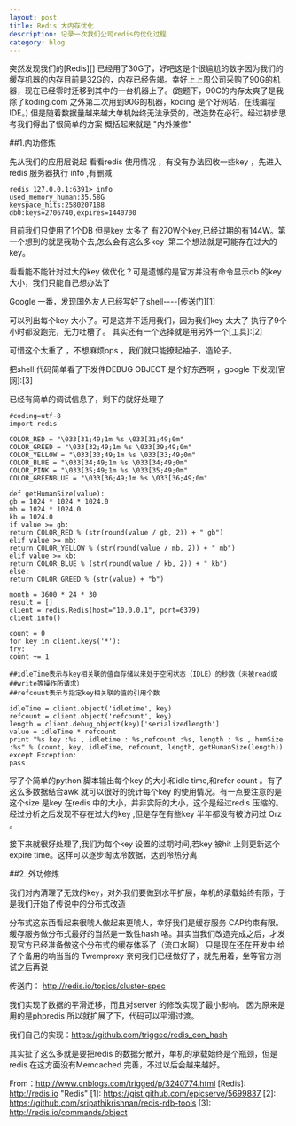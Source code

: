 ```yaml
---
layout: post
title: Redis 大内存优化
description: 记录一次我们公司redis的优化过程
category: blog
---
```


突然发现我们的[Redis][] 已经用了30G了，好吧这是个很尴尬的数字因为我们的缓存机器的内存目前是32G的，内存已经告竭。幸好上上周公司采购了90G的机器，现在已经零时迁移到其中的一台机器上了。(跑题下，90G的内存太爽了是我除了koding.com 之外第二次用到90G的机器，koding 是个好网站，在线编程IDE。) 但是随着数据量越来越大单机始终无法承受的，改造势在必行。经过初步思考我们得出了很简单的方案 概括起来就是    "内外兼修"

##1.内功修炼

先从我们的应用层说起 看看redis 使用情况 ，有没有办法回收一些key ，先进入redis 服务器执行 info ,有删减

	redis 127.0.0.1:6391> info
	used_memory_human:35.58G
	keyspace_hits:2580207188
	db0:keys=2706740,expires=1440700

目前我们只使用了1个DB 但是key 太多了 有270W个key,已经过期的有144W。第一个想到的就是我勒个去,怎么会有这么多key ,第二个想法就是可能存在过大的key。

看看能不能针对过大的key 做优化？可是遗憾的是官方并没有命令显示db 的key 大小，我们只能自己想办法了

Google 一番，发现国外友人已经写好了shell----[传送门][1]

可以列出每个key 大小了。可是这并不适用我们，因为我们key 太大了 执行了9个小时都没跑完，无力吐槽了。 其实还有一个选择就是用另外一个[工具]:[2]

可惜这个太重了 ，不想麻烦ops ，我们就只能撩起袖子，造轮子。

把shell 代码简单看了下发件DEBUG OBJECT 是个好东西啊 ，google 下发现[官网]:[3]

已经有简单的调试信息了，剩下的就好处理了

	#coding=utf-8
	import redis

	COLOR_RED = "\033[31;49;1m %s \033[31;49;0m"
	COLOR_GREED = "\033[32;49;1m %s \033[39;49;0m"
	COLOR_YELLOW = "\033[33;49;1m %s \033[33;49;0m"
	COLOR_BLUE = "\033[34;49;1m %s \033[34;49;0m"
	COLOR_PINK = "\033[35;49;1m %s \033[35;49;0m"
	COLOR_GREENBLUE = "\033[36;49;1m %s \033[36;49;0m"

	def getHumanSize(value):
	gb = 1024 * 1024 * 1024.0
	mb = 1024 * 1024.0
	kb = 1024.0
	if value >= gb:
	return COLOR_RED % (str(round(value / gb, 2)) + " gb")
	elif value >= mb:
	return COLOR_YELLOW % (str(round(value / mb, 2)) + " mb")
	elif value >= kb:
	return COLOR_BLUE % (str(round(value / kb, 2)) + " kb")
	else:
	return COLOR_GREED % (str(value) + "b")

	month = 3600 * 24 * 30
	result = []
	client = redis.Redis(host="10.0.0.1", port=6379)
	client.info()

	count = 0
	for key in client.keys('*'):
	try:
	count += 1

	##idleTime表示与key相关联的值自存储以来处于空闲状态（IDLE）的秒数（未被read或##write等操作所请求）
	##refcount表示与指定key相关联的值的引用个数

	idleTime = client.object('idletime', key)
	refcount = client.object('refcount', key)
	length = client.debug_object(key)['serializedlength']
	value = idleTime * refcount
	print "%s key :%s , idletime : %s,refcount :%s, length : %s , humSize :%s" % (count, key, idleTime, refcount, length, getHumanSize(length))
	except Exception:
	pass

写了个简单的python 脚本输出每个key 的大小和idle time,和refer count 。有了这么多数据结合awk 就可以很好的统计每个key 的使用情况。有一点要注意的是这个size 是key 在redis 中的大小，并非实际的大小，这个是经过redis 压缩的。经过分析之后发现不存在过大的key ,但是存在有些key 半年都没有被访问过 Orz 。

接下来就很好处理了,我们为每个key 设置的过期时间,若key 被hit 上则更新这个expire time。这样可以逐步淘汰冷数据，达到冷热分离

 

##2. 外功修炼

我们对内清理了无效的key，对外我们要做到水平扩展，单机的承载始终有限，于是我们开始了传说中的分布式改造

分布式这东西看起来很唬人做起来更唬人，幸好我们是缓存服务 CAP约束有限。 缓存服务做分布式最好的当然是一致性hash 咯。其实当我们改造完成之后，才发现官方已经准备做这个分布式的缓存体系了（流口水啊） 只是现在还在开发中 给了个备用的响当当的  Twemproxy  奈何我们已经做好了，就先用着，坐等官方测试之后再说

传送门： http://redis.io/topics/cluster-spec

我们实现了数据的平滑迁移，而且对server 的修改实现了最小影响。 因为原来是用的是phpredis 所以就扩展了下，代码可以平滑过渡。

我们自己的实现：https://github.com/trigged/redis_con_hash

其实扯了这么多就是要把redis 的数据分散开，单机的承载始终是个瓶颈，但是redis 在这方面没有Memcached 完善，不过以后会越来越好。

 

From：http://www.cnblogs.com/trigged/p/3240774.html
[Redis]:  http://redis.io  "Redis"
[1]:  https://gist.github.com/epicserve/5699837
[2]:  https://github.com/sripathikrishnan/redis-rdb-tools
[3]:  http://redis.io/commands/object